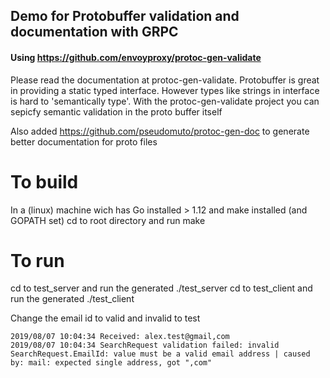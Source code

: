 
## Demo for Protobuffer validation and documentation with GRPC


#### Using https://github.com/envoyproxy/protoc-gen-validate

Please read the documentation at protoc-gen-validate. Protobuffer is great in providing a
static typed interface. However types like strings in interface is hard to 'semantically type'.
With the protoc-gen-validate project you can sepicfy semantic validation in the proto buffer itself

Also added https://github.com/pseudomuto/protoc-gen-doc to generate better documentation
for proto files

# To build
In a (linux) machine wich has Go installed > 1.12 and make installed (and GOPATH set)
cd to root directory and run make

# To run
cd to test_server and run the generated ./test_server
cd to test_client and run the generated ./test_client

Change the email id to valid and invalid to test

```
2019/08/07 10:04:34 Received: alex.test@gmail,com
2019/08/07 10:04:34 SearchRequest validation failed: invalid SearchRequest.EmailId: value must be a valid email address | caused by: mail: expected single address, got ",com"
```
